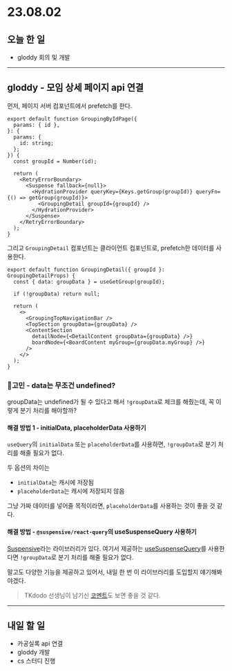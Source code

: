 # 23.08.02

## 오늘 한 일

- gloddy 회의 및 개발

---

## gloddy - 모임 상세 페이지 api 연결

먼저, 페이지 서버 컴포넌트에서 prefetch를 한다.

```tsx
export default function GroupingByIdPage({
  params: { id },
}: {
  params: {
    id: string;
  };
}) {
  const groupId = Number(id);

  return (
    <RetryErrorBoundary>
      <Suspense fallback={null}>
        <HydrationProvider queryKey={Keys.getGroup(groupId)} queryFn={() => getGroup(groupId)}>
          <GroupingDetail groupId={groupId} />
        </HydrationProvider>
      </Suspense>
    </RetryErrorBoundary>
  );
}
```

그리고 `GroupingDetail` 컴포넌트는 클라이언트 컴포넌트로, prefetch한 데이터를 사용한다.

```tsx
export default function GroupingDetail({ groupId }: GroupingDetailProps) {
  const { data: groupData } = useGetGroup(groupId);

  if (!groupData) return null;

  return (
    <>
      <GroupingTopNavigationBar />
      <TopSection groupData={groupData} />
      <ContentSection
        detailNode={<DetailContent groupData={groupData} />}
        boardNode={<BoardContent myGroup={groupData.myGroup} />}
      />
    </>
  );
}
```

### 🤔고민 - data는 무조건 undefined?

groupData는 undefined가 될 수 있다고 해서 `!groupData`로 체크를 해줬는데, 꼭 이렇게 분기 처리를 해야할까?

#### 해결 방법 1 - initialData, placeholderData 사용하기

`useQuery`의 `initialData` 또는 `placeholderData`를 사용하면, `!groupData`로 분기 처리를 해줄 필요가 없다.

두 옵션의 차이는

- `initialData`는 캐시에 저장됨
- `placeholderData`는 캐시에 저장되지 않음

그냥 가짜 데이터를 넣어줄 목적이라면, `placeholderData`를 사용하는 것이 좋을 것 같다.

#### 해결 방법 - `@suspensive/react-query`의 useSuspenseQuery 사용하기

[Suspensive](https://suspensive.org/)라는 라이브러리가 있다. 여기서 제공하는 [useSuspenseQuery](https://suspensive.org/docs/react-query/src/useSuspenseQuery.i18n)를 사용한다면 `!groupData`로 분기 처리를 해줄 필요가 없다.

말고도 다양한 기능을 제공하고 있어서, 내일 한 번 이 라이브러리를 도입할지 얘기해봐야겠다.

> TKdodo 선생님이 남기신 [코멘트](https://github.com/TanStack/query/issues/2306#issuecomment-848525882)도 보면 좋을 것 같다.

---

## 내일 할 일

- 카공실록 api 연결
- gloddy 개발
- cs 스터디 진행
